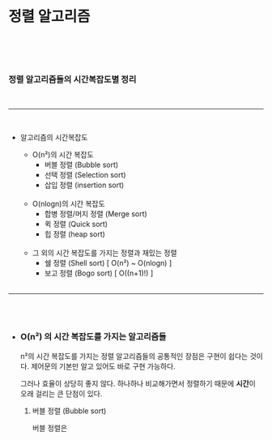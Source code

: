 # **정렬 알고리즘**  </br></br>
</br>

###  정렬 알고리즘들의 시간복잡도별 정리
</br>

---

</br>

 - 알고리즘의 시간복잡도</br>

	* O(n²)의 시간 복잡도
		- 버블 정렬 (Bubble sort)
    	- 선택 정렬 (Selection sort)
		- 삽입 정렬 (insertion sort)
</br></br>  
    * O(nlogn)의 시간 복잡도
        - 합병 정렬/머지 정렬 (Merge sort)
        - 퀵 정렬 (Quick sort)
        - 힙 정렬 (heap sort)
</br></br> 
    * 그 외의 시간 복잡도를 가지는 정렬과 재밌는 정렬
        - 쉘 정렬 (Shell sort)  [ O(n²) ~ O(nlogn) ]
        - 보고 정렬 (Bogo sort) [ O((n+1)!) ]
</br></br>

---

</br></br>


- ###  O(n²) 의 시간 복잡도를 가지는 알고리즘들
  
    n²의 시간 복잡도를 가지는 정렬 알고리즘들의 공통적인 장점은 구현이 쉽다는 것이다. 제어문의 기본만 알고 있어도 바로 구현 가능하다.

    그러나 효율이 상당히 좋지 않다. 하나하나 비교해가면서 정렬하기 때문에 **시간**이 오래 걸리는 큰 단점이 있다.

  1. 버블 정렬 (Bubble sort)

        버블 정렬은

    